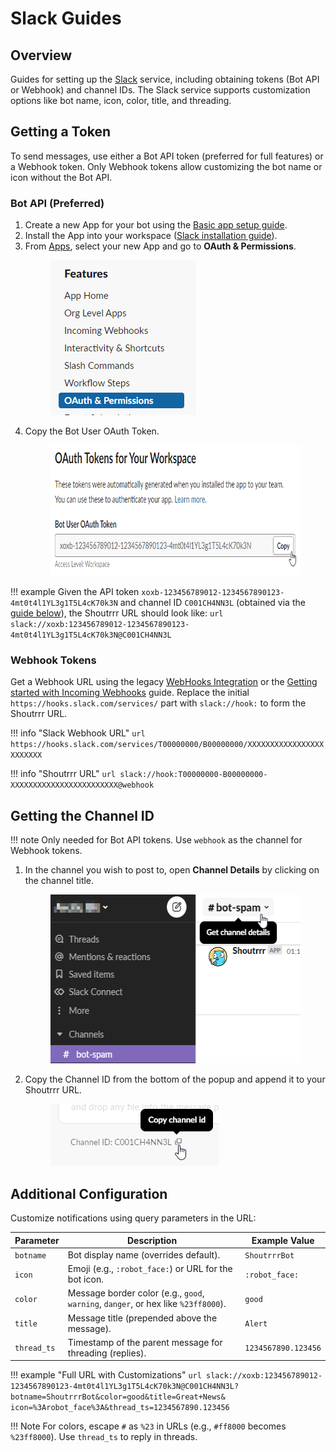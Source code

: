 # Slack Guides

## Overview

Guides for setting up the [Slack](../../services/slack/index.md) service, including obtaining tokens (Bot API or Webhook) and channel IDs. The Slack service supports customization options like bot name, icon, color, title, and threading.

## Getting a Token

To send messages, use either a Bot API token (preferred for full features) or a Webhook token. Only Webhook tokens allow customizing the bot name or icon without the Bot API.

### Bot API (Preferred)
<!-- markdownlint-disable -->
1. Create a new App for your bot using the [Basic app setup guide](https://api.slack.com/authentication/basics).
2. Install the App into your workspace ([Slack installation guide](https://api.slack.com/authentication/basics#installing)).
3. From [Apps](https://api.slack.com/apps), select your new App and go to **OAuth & Permissions**.
   <figure><img alt="Slack app management menu screenshot" src="app-api-oauth-menu.png" height="248" /></figure>
4. Copy the Bot User OAuth Token.
   <figure><img alt="Copy OAuth token screenshot" src="app-api-copy-oauth-token.png" height="209" /></figure>
<!-- markdownlint-restore -->
!!! example
    Given the API token `xoxb-123456789012-1234567890123-4mt0t4l1YL3g1T5L4cK70k3N` and channel ID `C001CH4NN3L` (obtained via the [guide below](#getting-the-channel-id)), the Shoutrrr URL should look like:
    ```url
    slack://xoxb:123456789012-1234567890123-4mt0t4l1YL3g1T5L4cK70k3N@C001CH4NN3L
    ```

### Webhook Tokens

Get a Webhook URL using the legacy [WebHooks Integration](https://slack.com/apps/new/A0F7XDUAZ-incoming-webhooks) or the [Getting started with Incoming Webhooks](https://api.slack.com/messaging/webhooks#getting_started) guide. Replace the initial `https://hooks.slack.com/services/` part with `slack://hook:` to form the Shoutrrr URL.

!!! info "Slack Webhook URL"
    ```url
    https://hooks.slack.com/services/T00000000/B00000000/XXXXXXXXXXXXXXXXXXXXXXXX
    ```

!!! info "Shoutrrr URL"
    ```url
    slack://hook:T00000000-B00000000-XXXXXXXXXXXXXXXXXXXXXXXX@webhook
    ```

## Getting the Channel ID

!!! note
    Only needed for Bot API tokens. Use `webhook` as the channel for Webhook tokens.
<!-- markdownlint-disable -->
1. In the channel you wish to post to, open **Channel Details** by clicking on the channel title.
   <figure><img alt="Opening channel details screenshot" src="app-api-select-channel.png" height="270" /></figure>

2. Copy the Channel ID from the bottom of the popup and append it to your Shoutrrr URL.
   <figure><img alt="Copy channel ID screenshot" src="app-api-channel-details-id.png" height="99" /></figure>
<!-- markdownlint-restore -->
## Additional Configuration

Customize notifications using query parameters in the URL:

| Parameter    | Description                                                                 | Example Value     |
|--------------|-----------------------------------------------------------------------------|-------------------|
| `botname`    | Bot display name (overrides default).                                       | `ShoutrrrBot`     |
| `icon`       | Emoji (e.g., `:robot_face:`) or URL for the bot icon.                       | `:robot_face:`    |
| `color`      | Message border color (e.g., `good`, `warning`, `danger`, or hex like `%23ff8000`). | `good`            |
| `title`      | Message title (prepended above the message).                                | `Alert`           |
| `thread_ts`  | Timestamp of the parent message for threading (replies).                    | `1234567890.123456` |

!!! example "Full URL with Customizations"
    ```url
    slack://xoxb:123456789012-1234567890123-4mt0t4l1YL3g1T5L4cK70k3N@C001CH4NN3L?botname=ShoutrrrBot&color=good&title=Great+News&   icon=%3Arobot_face%3A&thread_ts=1234567890.123456
    ```

!!! Note
    For colors, escape `#` as `%23` in URLs (e.g., `#ff8000` becomes `%23ff8000`). Use `thread_ts` to reply in threads.
